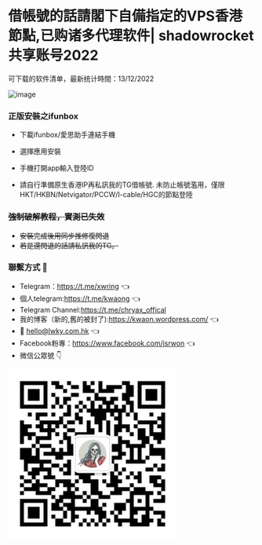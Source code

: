 # 借帳號的話請閣下自備指定的VPS香港節點,已购诸多代理软件| shadowrocket共享账号2022

可下载的软件清单，最新统计時間：13/12/2022

![image](https://github.com/hkjswong/shadowrocket-ipa/blob/master/shared%20app.png)


### 正版安裝之ifunbox
- 下載ifunbox/愛思助手連結手機
- 選擇應用安裝
- 手機打開app輸入登陸ID

- 請自行準備原生香港IP再私訊我的TG借帳號. 未防止帳號濫用，僅限HKT/HKBN/Netvigator/PCCW/I-cable/HGC的節點登陸

### ~~強制破解教程，實測已失效~~
- ~~安裝完成後用同步推修復閃退~~
- ~~若是還閃退的話請私訊我的TG。~~


### 聯繫方式 :bell:

- Telegram：https://t.me/xwring :point_left:
- 個人telegram:https://t.me/kwaong 👈
- Telegram Channel:https://t.me/chryax_offical
- 我的博客（新的,舊的被封了):https://kwaon.wordpress.com/ 👈
- :email: hello@lwky.com.hk :point_left:
- Facebook粉專：https://www.facebook.com/jsrwon :point_left:
- 微信公眾號 :point_down:

![image](https://github.com/hkjswong/shadowsocksR-setup/blob/master/%E5%BE%AE%E4%BF%A1%E5%85%AC%E7%9C%BE%E8%99%9F.jpg)
